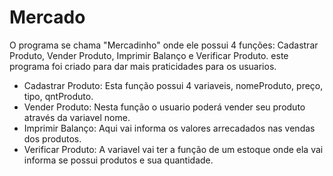 # Mercado
  O programa se chama "Mercadinho" onde ele possui 4 funções: Cadastrar Produto, Vender Produto, Imprimir Balanço e Verificar Produto.
este programa foi criado para dar mais praticidades para os usuarios.
 - Cadastrar Produto: Esta função possui 4 variaveis, nomeProduto, preço, tipo, qntProduto.
 - Vender Produto: Nesta função o usuario poderá vender seu produto através da variavel nome.
 - Imprimir Balanço: Aqui vai informa os valores arrecadados nas vendas dos produtos.
 - Verificar Produto: A variavel vai ter a função de um estoque onde ela vai informa se possui produtos e sua quantidade.
  
  

